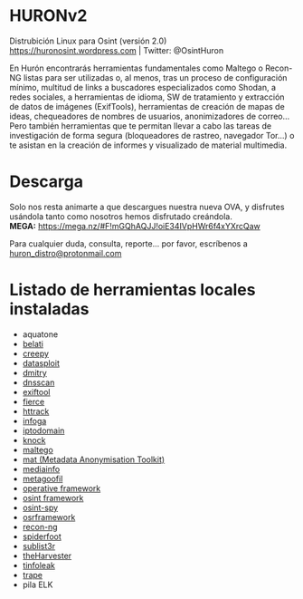 # HURONv2
Distrubición Linux para Osint (versión 2.0)</br>
https://huronosint.wordpress.com | Twitter: @OsintHuron

En Hurón encontrarás herramientas fundamentales como Maltego o Recon-NG listas para ser utilizadas o, al menos, tras un proceso de configuración mínimo, multitud de links a buscadores especializados como Shodan, a redes sociales, a herramientas de idioma, SW de tratamiento y extracción de datos de imágenes (ExifTools), herramientas de creación de mapas de ideas, chequeadores de nombres de usuarios, anonimizadores de correo… Pero también herramientas que te permitan llevar a cabo las tareas de investigación de forma segura (bloqueadores de rastreo, navegador Tor…) o te asistan en la creación de informes y visualizado de material multimedia.

# Descarga
Solo nos resta animarte a que descargues nuestra nueva OVA, y disfrutes usándola tanto como nosotros hemos disfrutado creándola.</br>
<strong>MEGA:</strong> https://mega.nz/#F!mGQhAQJJ!oiE34IVpHWr6f4xYXrcQaw </br>
<!--<strong>GOOGLE DRIVE:</strong> Xxx-->

Para cualquier duda, consulta, reporte... por favor, escríbenos a huron_distro@protonmail.com

# Listado de herramientas locales instaladas
- aquatone
- <a href="https://huronosint.wordpress.com/2019/07/30/belati/" target="_blank">belati</a>
- <a href="https://huronosint.wordpress.com/2019/07/30/creepy/" target="_blank">creepy</a>
- <a href="https://huronosint.wordpress.com/2019/07/30/datasploit/" target="_blank">datasploit</a>
- <a href="https://huronosint.wordpress.com/2019/07/30/dmitry/" target="_blank">dmitry</a>
- <a href="https://huronosint.wordpress.com/2019/07/30/dnsscan/" target="_blank">dnsscan</a>
- <a href="https://huronosint.wordpress.com/2019/07/30/exiftool/" target="_blank">exiftool</a>
- <a href="https://huronosint.wordpress.com/2019/07/30/fierce/" target="_blank">fierce</a>
- <a href="https://huronosint.wordpress.com/2019/07/30/httrack/" target="_blank">httrack</a>
- <a href="https://huronosint.wordpress.com/2019/07/30/infoga/" target="_blank">infoga</a>
- <a href="https://huronosint.wordpress.com/2019/07/30/iptodomain/" target="_blank">iptodomain</a>
- <a href="https://huronosint.wordpress.com/2019/07/30/knock/" target="_blank">knock</a>
- <a href="https://huronosint.wordpress.com/2019/07/30/maltego/" target="_blank">maltego</a>
- <a href="https://huronosint.wordpress.com/2019/07/30/mat/" target="_blank">mat (Metadata Anonymisation Toolkit)</a>
- <a href="https://huronosint.wordpress.com/2019/07/30/mediainfo/" target="_blank">mediainfo</a>
- <a href="https://huronosint.wordpress.com/2019/07/30/metagoofil/" target="_blank">metagoofil</a>
- <a href="https://huronosint.wordpress.com/2019/07/30/operative-framework/" target="_blank">operative framework</a>
- <a href="https://huronosint.wordpress.com/2019/07/30/osint-framework/" target="_blank">osint framework</a>
- <a href="https://huronosint.wordpress.com/2019/07/30/osint-spy/" target="_blank">osint-spy</a>
- <a href="https://huronosint.wordpress.com/2019/07/30/osrframework/" target="_blank">osrframework</a>
- <a href="https://huronosint.wordpress.com/2019/07/30/recon-ng/" target="_blank">recon-ng</a>
- <a href="https://huronosint.wordpress.com/2019/07/30/spiderfoot/" target="_blank">spiderfoot</a>
- <a href="https://huronosint.wordpress.com/2019/07/30/sublist3r/" target="_blank">sublist3r</a>
- <a href="https://huronosint.wordpress.com/2019/07/30/theharvester/" target="_blank">theHarvester</a>
- <a href="https://huronosint.wordpress.com/2019/07/30/tinfoleak/" target="_blank">tinfoleak</a>
- <a href="https://huronosint.wordpress.com/2019/07/30/trape/" target="_blank">trape</a>
- pila ELK
